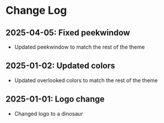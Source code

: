 # Change Log

## 2025-04-05: Fixed peekwindow
* Updated peekwindow to match the rest of the theme 

## 2025-01-02: Updated colors
* Updated overlooked colors to match the rest of the theme

## 2025-01-01: Logo change
* Changed logo to a dinosaur
